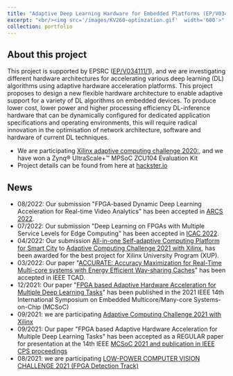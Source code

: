 ```yaml
---
title: "Adaptive Deep Learning Hardware for Embedded Platforms (EP/V034111/1)"
excerpt: "<br/><img src='/images/KV260-optimzation.gif'  width='600'>"
collection: portfolio
---
```


## About this project
This project is supported by EPSRC ([EP/V034111/1](https://gow.epsrc.ukri.org/NGBOViewGrant.aspx?GrantRef=EP/V034111/1)), and we are investigating different hardware architectures for accelerating various deep learning (DL) algorithms using adaptive hardware acceleration platforms. This project proposes to design a new flexible hardware architecture to enable adaptive support for a variety of DL algorithms on embedded devices. To produce lower cost, lower power and higher processing efficiency DL-inference hardware that can be dynamically configured for dedicated application specifications and operating environments, this will require radical innovation in the optimisation of network architecture, software and hardware of current DL techniques.  
- We are participating [Xilinx adaptive computing challenge 2020:](https://www.xilinx.com/community/contest2020.html), and we have won a Zynq® UltraScale+™ MPSoC ZCU104 Evaluation Kit 
- Project details can be found from here at [hackster.io](https://www.hackster.io/378085/adaptive-deep-learning-hardware-for-video-analytics-f8d064)

## News
- 08/2022: Our submission "FPGA-based Dynamic Deep Learning Acceleration for Real-time Video Analytics" has been accepted in [ARCS 2022](https://github.com/balancezhai/balancezhai.github.io/blob/master/files/ARCS_Lu.pdf).
- 07/2022: Our submission "Deep Learning on FPGAs with Multiple Service Levels for Edge Computing" has been accepted in [ICAC 2022](https://github.com/balancezhai/balancezhai.github.io/blob/master/files/ICAC_Cong.pdf). 
- 04/2022: Our submission [All-in-one Self-adaptive Computing Platform for Smart City](https://www.hackster.io/yufan-lu/all-in-one-self-adaptive-computing-platform-for-smart-city-933ff2) to [Adaptive Computing Challenge 2021 with Xilinx](https://www.hackster.io/contests/xilinxadaptivecomputing2021), has been awarded for the best project for Xilinx University Program (XUP).
- 03/2022: Our paper "[ACCURATE: Accuracy Maximization for Real-Time Multi-core systems with Energy Efficient Way-sharing Caches](https://ieeexplore.ieee.org/abstract/document/9739790)" has been accepted in IEEE TCAD.
- 12/2021: Our paper "[FPGA based Adaptive Hardware Acceleration for Multiple Deep Learning Tasks](https://ieeexplore.ieee.org/abstract/document/9691938/)" has been published in the 2021 IEEE 14th International Symposium on Embedded Multicore/Many-core Systems-on-Chip (MCSoC)
- 09/2021: we are participating [Adaptive Computing Challenge 2021 with Xilinx](https://www.hackster.io/contests/xilinxadaptivecomputing2021) 
- 09/2021: Our paper "FPGA based Adaptive Hardware Acceleration for Multiple Deep Learning Tasks" has been accepted as a REGULAR paper for presentation at the 14th IEEE [MCSoC 2021 and publication in IEEE CPS proceedings](https://www.mcsoc-forum.org/)
- 08/2021: we are participating [LOW-POWER COMPUTER VISION CHALLENGE 2021 (FPGA Detection Track)](https://lpcv.ai/2021LPCVC/fpga-track)